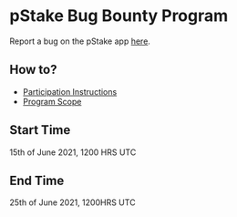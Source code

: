 # pStake Bug Bounty Program
Report a bug on the pStake app [here](https://github.com/persistenceOne/pStake-bugBounty/issues/new?assignees=&labels=&template=bug_report.md&title=).

## How to?
* [Participation Instructions](https://docs.pstake.finance/pStake/Participation_Instructions/)
* [Program Scope](https://docs.pstake.finance/pStake/Program_Scope/)

## Start Time
15th of June 2021, 1200 HRS UTC

## End Time
25th of June 2021, 1200HRS UTC
